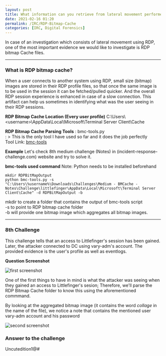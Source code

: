 ```yaml
---
layout: post
title: What information can you retrieve from lateral movement performed via RDP?
date: 2021-02-16 01:20
permalink: /IRC/RDP-Bitmap-Cache
categories: [IRC, Digital Forensics]
---
```


In case of an investigation which consists of lateral movement using RDP, one of the most important evidence we would like to investigate is RDP bitmap Cache files.

---

###  What is RDP bitmap cache?
When a user connects to another system using RDP, small size (bitmap) images are stored in their RDP profile files, so that once the same image is to be used in the session it can be fetched/pulled quicker. And the overall RDP session experience is enhanced in case of a slow connection. This artifact can help us sometimes in identifying what was the user seeing in their RDP sessions. 

**RDP Bitmap Cache Location (Every user profile)**
C:\Users\\\<username>\AppData\Local\Microsoft\Terminal Server Client\Cache

**RDP Bitmap Cache Parsing Tools**
: bmc-tools.py<br>
: > This is the only tool I have used so far and it does the job perfectly<br>
Tool Link: [bmc-tools](https://github.com/ANSSI-FR/bmc-tools)

**Example**
Let's check 8th medium challenge (Notes) in (incident-response-challenge.com) website and try to solve it.

**bmc-tools used command**
Note: Python needs to be installed beforehand

`mkdir RDPBitMapOutput`<br>
`python bmc-tools.py -s "C:\Users\%username%\Downloads\Challenges\Medium - BMCache - Notes\Challenge\littlefinger\AppData\Local\Microsoft\Terminal Server Client\Cache" -d RDPBitMapOutput -b`

mkdir to create a folder that contains the output of bmc-tools script<br>
-s to point to RDP bitmap cache folder<br>
-b will provide one bitmap image which aggregates all bitmap images.<br>

---

### 8th Challenge

This challenge tells that an access to Littlefinger's session has been gained. 
Later, the attacker connected to DC using vary-adm's account.
The provided evidence is the user's profile as well as eventlogs.

**Question Screenshot**

![first screenshot]({{site.baseurl}}/assets/images/210216-1.png)


One of the first things to have in mind is what the attacker was seeing when they gained an access to Littlefinger's sesion; Therefore, we'll parse the RDP Bitmap Cache folder to know this using the aforementioned commmand.

By looking at the aggregated bitmap image (it contains the word *collage* in the name of the file), we notice a note that contains the mentioned user vary-adm account and his password

![second screenshot]({{site.baseurl}}/assets/images/210216-2.png)

### Answer to the challenge
Uncutedition1@#
